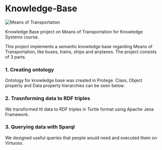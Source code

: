# Knowledge-Base

![Means of Transportation](https://d1otjdv2bf0507.cloudfront.net/images/Article_Images/ImageForArticle_595(1).jpg "Transportation")

Knowledge Base project on Means of Transportation for Knowledge Systems course.

This project implements a semantic knowledge base regarding Means of Transportation, like buses, trains, ships and airplanes. The project consists of 3 parts.

### 1. Creating ontology
 
  Ontology for knowledge base was created in Protege. Class, Object property and Data property hierarchies can be seen below.
  
  

### 2. Trasnforming data to RDF triples

  We transformed ttl data to RDF triples in Turtle format using Apache Jena Framework.

### 3. Querying data with Sparql
  We designed useful queries that people would need and executed them on Virtuoso.
